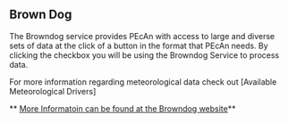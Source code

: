 ## Brown Dog

The Browndog service provides PEcAn with access to large and diverse sets of data at the click of a button in the format that PEcAn needs. By clicking the checkbox you will be using the Browndog Service to process data.

For more information regarding meteorological data check out [Available Meteorological Drivers]

** [More Informatoin can be found at the Browndog website](http://browndog.ncsa.illinois.edu/)**


